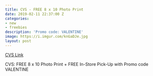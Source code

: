```yaml
---
title: CVS - FREE 8 x 10 Photo Print
date: 2019-02-11 22:37:00 Z
categories:
- new
- freebies
description: 'Promo code: VALENTINE'
image: https://i.imgur.com/knGaDJe.jpg
layout: post
---
```


[CVS Link](https://www.cvs.com/photo/create/builder?sku=CommerceProduct_7182&category=prints)

CVS: FREE 8 x 10 Photo Print + FREE In-Store Pick-Up with Promo code VALENTINE